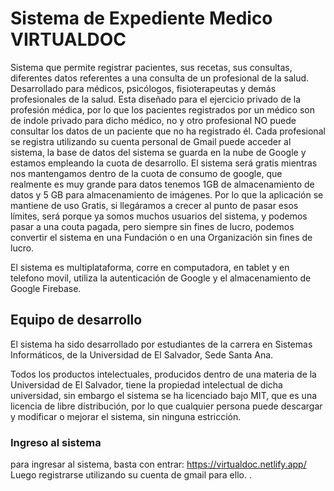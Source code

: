 # Sistema de Expediente Medico VIRTUALDOC
Sistema que permite registrar pacientes, sus recetas, sus consultas, diferentes datos referentes a una consulta de un profesional de la salud.
Desarrollado para médicos, psicólogos, fisioterapeutas y demás profesionales de la salud. Esta diseñado para el ejercicio privado de la profesión médica, por lo que los pacientes registrados por un médico son de indole privado para dicho médico, no y otro profesional NO puede consultar los datos de un paciente que no ha registrado él.
Cada profesional se registra utilizando su cuenta personal de Gmail puede acceder al sistema, la base de datos del sistema se guarda en la nube de Google y estamos empleando la cuota de desarrollo. El sistema será gratis mientras nos mantengamos dentro de la cuota de consumo de google, que realmente es muy grande para datos tenemos 1GB de almacenamiento de datos y 5 GB para almacenamiento de imágenes.
Por lo que la aplicación se mantiene de uso Gratis, si llegáramos a crecer al punto de pasar esos límites, será porque ya somos muchos usuarios del sistema, y podemos pasar a una couta pagada, pero siempre sin fines de lucro, podemos convertir el sistema en una Fundación o en una Organización sin fines de lucro.

El sistema es multiplataforma, corre en computadora, en tablet y en telefono movil, utiliza la autenticación de Google y el almacenamiento de Google Firebase.


## Equipo de desarrollo
El sistema ha sido desarrollado por estudiantes de la carrera en Sistemas Informáticos, de la Universidad de El Salvador, Sede Santa Ana.

Todos los productos intelectuales, producidos dentro de una materia de la Universidad de El Salvador, tiene la propiedad intelectual de dicha universidad, sin embargo el sistema se ha licenciado bajo MIT, que es una licencia de libre distribución, por lo que cualquier persona puede descargar y modificar o mejorar el sistema, sin ninguna estricción.

### Ingreso al sistema
para ingresar al sistema, basta con entrar: https://virtualdoc.netlify.app/
Luego registrarse utilizando su cuenta de gmail para ello.
.

